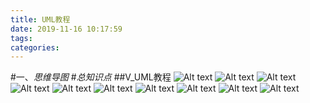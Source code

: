 ```yaml
---
title: UML教程
date: 2019-11-16 10:17:59
tags: 
categories: 
---
```

#一、*思维导图*
#*总知识点*
##V_UML教程
![Alt text](./1567863464538.png)
![Alt text](./1567863789794.png)
![Alt text](./1567864060706.png)
![Alt text](./1567864100123.png)
![Alt text](./1567864163176.png)
![Alt text](./1567864285344.png)
![Alt text](./1567864440251.png)
![Alt text](./1567937482771.png)
![Alt text](./1567936490583.png)
![Alt text](./1567936898949.png)

